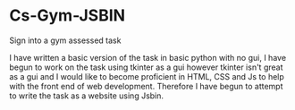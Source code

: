 # Cs-Gym-JSBIN
Sign into a gym assessed task 

I have written a basic version of the task in basic python with no gui, I have begun to work on the task using tkinter as a gui however tkinter isn't great as a gui and I would like to become proficient in HTML, CSS and Js to help with the front end of web development. Therefore I have begun to attempt to write the task as a website using Jsbin.
